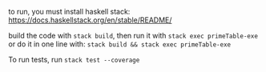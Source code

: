 to run, you must install haskell stack:
https://docs.haskellstack.org/en/stable/README/

build the code with `stack build`, then run it with `stack exec primeTable-exe`
or do it in one line with: `stack build && stack exec primeTable-exe`

To run tests, run `stack test --coverage`
